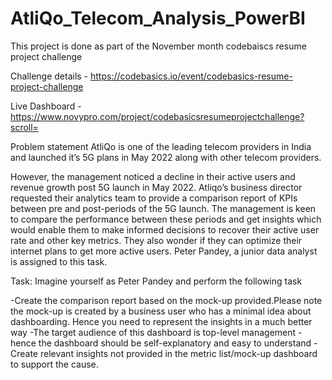# AtliQo_Telecom_Analysis_PowerBI

This project is done as part of the November month codebaiscs resume project challenge

Challenge details - https://codebasics.io/event/codebasics-resume-project-challenge

Live Dashboard - https://www.novypro.com/project/codebasicsresumeprojectchallenge?scroll=


Problem statement
AtliQo is one of the leading telecom providers in India and launched it’s 5G plans in May 2022 along with other telecom providers.

However, the management noticed a decline in their active users and revenue growth post 5G launch in May 2022. Atliqo’s business director requested their analytics team to provide a comparison report of KPIs between pre and post-periods of the 5G launch. The management is keen to compare the performance between these periods and get insights which would enable them to make informed decisions to recover their active user rate and other key metrics. They also wonder if they can optimize their internet plans to get more active users. Peter Pandey, a junior data analyst is assigned to this task.

Task:
Imagine yourself as Peter Pandey and perform the following task

-Create the comparison report based on the mock-up provided.Please note the mock-up is created by a business user who has a minimal idea about dashboarding. 
 Hence you need to represent the insights in a much better way
-The target audience of this dashboard is top-level management - hence the dashboard should be self-explanatory and easy to understand
-Create relevant insights not provided in the metric list/mock-up dashboard to support the cause.
